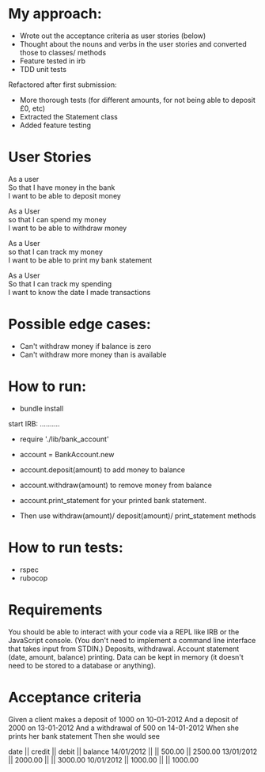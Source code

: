 My approach:
============

* Wrote out the acceptance criteria as user stories (below)
* Thought about the nouns and verbs in the user stories and converted those to classes/ methods
* Feature tested in irb
* TDD unit tests

Refactored after first submission:

* More thorough tests (for different amounts, for not being able to deposit £0, etc)
* Extracted the Statement class
* Added feature testing

User Stories
============

As a user  
So that I have money in the bank  
I want to be able to deposit money  

As a User  
so that I can spend my money  
I want to be able to withdraw money  

As a User  
so that I can track my money  
I want to be able to print my bank statement  

As a User  
So that I can track my spending  
I want to know the date I made transactions  


Possible edge cases:
====================

* Can't withdraw money if balance is zero
* Can't withdraw more money than is available

How to run:
===========

* bundle install

start IRB:
..........

* require './lib/bank_account'
* account = BankAccount.new

* account.deposit(amount) to add money to balance
* account.withdraw(amount) to remove money from balance
* account.print_statement for your printed bank statement.
* Then use withdraw(amount)/ deposit(amount)/ print_statement methods

How to run tests:
=================
* rspec
* rubocop



Requirements
============

You should be able to interact with your code via a REPL like IRB or the JavaScript console. (You don't need to implement a command line interface that takes input from STDIN.)
Deposits, withdrawal.
Account statement (date, amount, balance) printing.
Data can be kept in memory (it doesn't need to be stored to a database or anything).

Acceptance criteria
===================

Given a client makes a deposit of 1000 on 10-01-2012
And a deposit of 2000 on 13-01-2012
And a withdrawal of 500 on 14-01-2012
When she prints her bank statement
Then she would see

date       || credit  || debit  || balance
14/01/2012 ||         || 500.00 || 2500.00
13/01/2012 || 2000.00 ||        || 3000.00
10/01/2012 || 1000.00 ||        || 1000.00
